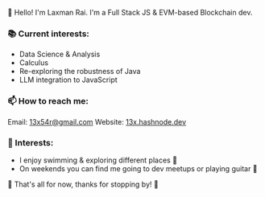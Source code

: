 👋 Hello! I'm Laxman Rai. I'm a Full Stack JS & EVM-based Blockchain dev.

### 📚 Current interests:
- Data Science & Analysis
- Calculus
- Re-exploring the robustness of Java
- LLM integration to JavaScript
  
### 📫 How to reach me:
Email: 13x54r@gmail.com
Website: [13x.hashnode.dev](https://13x.hashnode.dev)

### 🎸 Interests:
- I enjoy swimming & exploring different places 🌠
- On weekends you can find me going to dev meetups or playing guitar 🎸

👋 That's all for now, thanks for stopping by! 👋
